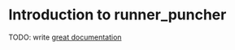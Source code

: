 # Introduction to runner_puncher

TODO: write [great documentation](http://jacobian.org/writing/great-documentation/what-to-write/)
